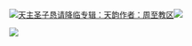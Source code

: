 [![](https://res.chinacath.cn/web/2024/11/08/1731030050068.png@!w100h100)天主圣子恳请降临专辑：天韵作者：周至教区![](https://res.chinacath.cn/web/icon/play-128.png)](http://www.zhouzhidiocese.com/track/103253)

![](https://res.chinacath.cn/web/images/2022/12/01/1669880216265.jpg)